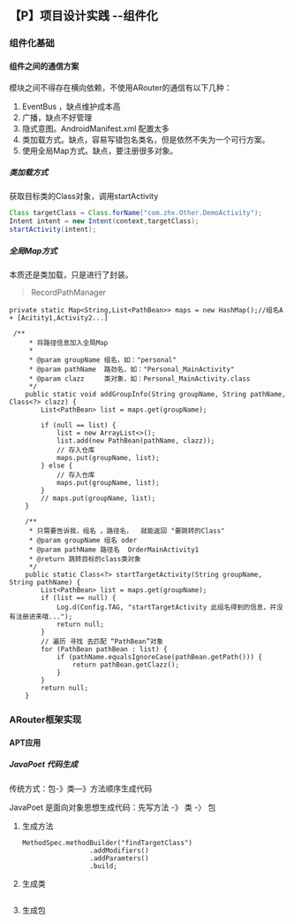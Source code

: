 ## 【P】项目设计实践 --组件化



### 



### 组件化基础

#### 组件之间的通信方案

模块之间不得存在横向依赖，不使用ARouter的通信有以下几种：

1. EventBus ，缺点维护成本高
2. 广播，缺点不好管理
3. 隐式意图。AndroidManifest.xml 配置太多
4. 类加载方式。缺点，容易写错包名类名，但是依然不失为一个可行方案。
5. 使用全局Map方式。缺点，要注册很多对象。



##### 类加载方式

获取目标类的Class对象，调用startActivity

```java
Class targetClass = Class.forName("com.zhx.Other.DemoActivity");
Intent intent = new Intent(context,targetClass);
startActivity(intent);
```



##### 全局Map方式

本质还是类加载，只是进行了封装。

> RecordPathManager

```
private static Map<String,List<PathBean>> maps = new HashMap();//组名A + [Acitity1,Activity2...]

 /**
     * 将路径信息加入全局Map
     *
     * @param groupName 组名，如："personal"
     * @param pathName  路劲名，如："Personal_MainActivity"
     * @param clazz     类对象，如：Personal_MainActivity.class
     */
    public static void addGroupInfo(String groupName, String pathName, Class<?> clazz) {
        List<PathBean> list = maps.get(groupName);

        if (null == list) {
            list = new ArrayList<>();
            list.add(new PathBean(pathName, clazz));
            // 存入仓库
            maps.put(groupName, list);
        } else {
            // 存入仓库
            maps.put(groupName, list);
        }
        // maps.put(groupName, list);
    }

    /**
     * 只需要告诉我，组名 ，路径名，  就能返回 "要跳转的Class"
     * @param groupName 组名 oder
     * @param pathName 路径名  OrderMainActivity1
     * @return 跳转目标的class类对象
     */
    public static Class<?> startTargetActivity(String groupName, String pathName) {
        List<PathBean> list = maps.get(groupName);
        if (list == null) {
            Log.d(Config.TAG, "startTargetActivity 此组名得到的信息，并没有注册进来哦...");
            return null;
        }
        // 遍历 寻找 去匹配 “PathBean”对象
        for (PathBean pathBean : list) {
            if (pathName.equalsIgnoreCase(pathBean.getPath())) {
                return pathBean.getClazz();
            }
        }
        return null;
    }
```







### ARouter框架实现



#### APT应用



##### JavaPoet 代码生成

传统方式：包-》类—》方法顺序生成代码

JavaPoet 是面向对象思想生成代码：先写方法 -》 类 -〉 包

1. 生成方法

   ```
   MethodSpec.methodBuilder("findTargetClass")
   					.addModifiers()
   					.addParamters()
   					.build;					
   ```

   

2. 生成类

   ```
   
   ```

   

3. 生成包

```

```
































































